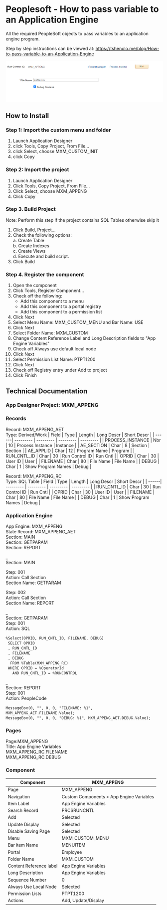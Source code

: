 # Peoplesoft - How to pass variable to an Application Engine
All the required PeopleSoft objects to pass variables to an application engine program.

Step by step instructions can be viewed at: https://tshenolo.me/blog/How-to-pass-variable-to-an-Application-Engine

![Screenshot](screenshot.png)

## How to Install
### Step 1: Import the custom menu and folder
1. Launch Application Designer 
2. click Tools, Copy Project, From File...   
3. click Select, choose MXM_CUSTOM_INIT
4. click Copy

### Step 2: Import the project
1. Launch Application Designer
2. Click Tools, Copy Project, From File...   
3. Click Select, choose MXM_APPENG
4. Click Copy

### Step 3. Build Project 
Note: Perform this step if the project contains SQL Tables otherwise skip it
1.	Click Build, Project...
2.	Check the following options:  
    a.	Create Table  
    b.	Create Indexes  
    c.	Create Views  
    d.	Execute and build script.  
3.	Click Build

### Step 4. Register the component
1. Open the component
2. Click Tools, Register Component...
3. Check off the following:
   - Add this component to a menu
   - Add this component to a portal registry
   - Add this component to a permission list
4. Click Next
5. Select Menu Name: MXM_CUSTOM_MENU and Bar Name: USE
6. Click Next
7. Select Folder Name: MXM_CUSTOM
8. Change Content Reference Label and Long Description fields to "App Engine Variables"
9. Check off Always use default local node
10. Click Next
11. Select Permission List Name: PTPT1200
12. Click Next
13. Check off Registry entry under Add to project
14. Click Finish


## Technical Documentation
### App Designer Project: MXM_APPENG

### Records	
Record: MXM_APPENG_AET  
Type: Derived/Work
| Field | Type | Length | Long Descr | Short Descr |
| ------| --------- | --------- | --------- | --------- |
| PROCESS_INSTANCE | Nbr | 10 | Process Instance | Instance |
| AE_SECTION | Char | 8 | Section | Section |
| AE_APPLID | Char | 12 | Program Name | Program |
| RUN_CNTL_ID | Char | 30 | Run Control ID | Run Cntl |
| OPRID | Char | 30 | User ID | User |
| FILENAME | Char | 80 | File Name | File Name |
| DEBUG | Char | 1 | Show Program Names | Debug |

Record: MXM_APPENG_RC  
Type: SQL Table
| Field | Type | Length | Long Descr | Short Descr |
| ------| --------- | --------- | --------- | --------- |
| RUN_CNTL_ID | Char | 30 | Run Control ID | Run Cntl |
| OPRID | Char | 30 | User ID | User |
| FILENAME | Char | 80 | File Name | File Name |
| DEBUG | Char | 1 | Show Program Names | Debug |

### Application Engine
App Engine: MXM_APPENG   
State Record: MXM_APPENG_AET    
Section: MAIN    
Section: GETPARAM  
Section: REPORT  

_  
Section: MAIN  

Step: 001  
Action: Call Section  
Section Name: GETPARAM  
  
Step: 002  
Action: Call Section  
Section Name: REPORT  

_   
Section: GETPARAM  
Step: 001  
Action: SQL  

```
%Select(OPRID, RUN_CNTL_ID, FILENAME, DEBUG)   
 SELECT OPRID   
 , RUN_CNTL_ID   
 , FILENAME   
 , DEBUG  
  FROM %Table(MXM_APPENG_RC)   
 WHERE OPRID = %OperatorId   
   AND RUN_CNTL_ID = %RUNCONTROL
```

_   
Section: REPORT  
Step: 001  
Action: PeopleCode  

```
MessageBox(0, "", 0, 0, "FILENAME: %1", MXM_APPENG_AET.FILENAME.Value);
MessageBox(0, "", 0, 0, "DEBUG: %1", MXM_APPENG_AET.DEBUG.Value);
```


### Pages

Page:MXM_APPENG   
Title: App Engine Variables   
MXM_APPENG_RC.FILENAME    
MXM_APPENG_RC.DEBUG   
  

### Component

| Component | MXM_APPENG | 
| ------| --------- |
| Page | MXM_APPENG | 
| Navigation | Custom Components > App Engine Variables | 
| Item Label | App Engine Variables | 
| Search Record | PRCSRUNCNTL |
| Add | Selected | 
| Update Display | Selected |
| Disable Saving Page | Selected | 
| Menu | MXM_CUSTOM_MENU |
| Bar item Name | MENUITEM | 
| Portal | Employee |
| Folder Name | MXM_CUSTOM | 
| Content Reference label | App Engine Variables |
| Long Description | App Engine Variables | 
| Sequence Number | 0 |
| Always Use Local Node | Selected | 
| Permission Lists | PTPT1200 |
| Actions | Add, Update/Display |








 